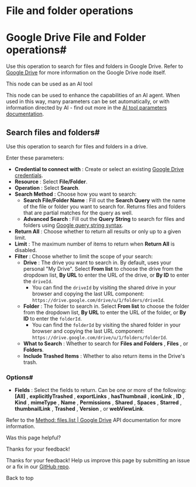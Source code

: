 # File and folder operations

[ ](https://github.com/n8n-io/n8n-docs/edit/main/docs/integrations/builtin/app-nodes/n8n-nodes-base.googledrive/file-folder-operations.md "Edit this page")

# Google Drive File and Folder operations#

Use this operation to search for files and folders in Google Drive. Refer to [Google Drive](../) for more information on the Google Drive node itself.

This node can be used as an AI tool

This node can be used to enhance the capabilities of an AI agent. When used in this way, many parameters can be set automatically, or with information directed by AI - find out more in the [AI tool parameters documentation](../../../../../advanced-ai/examples/using-the-fromai-function/).

## Search files and folders#

Use this operation to search for files and folders in a drive.

Enter these parameters:

  * **Credential to connect with** : Create or select an existing [Google Drive credentials](../../../credentials/google/).
  * **Resource** : Select **File/Folder**.
  * **Operation** : Select **Search**.
  * **Search Method** : Choose how you want to search:
    * **Search File/Folder Name** : Fill out the **Search Query** with the name of the file or folder you want to search for. Returns files and folders that are partial matches for the query as well.
    * **Advanced Search** : Fill out the **Query String** to search for files and folders using [Google query string syntax](https://developers.google.com/drive/api/guides/search-files).
  * **Return All** : Choose whether to return all results or only up to a given limit.
  * **Limit** : The maximum number of items to return when **Return All** is disabled.
  * **Filter** : Choose whether to limit the scope of your search:
    * **Drive** : The drive you want to search in. By default, uses your personal "My Drive". Select **From list** to choose the drive from the dropdown list, **By URL** to enter the URL of the drive, or **By ID** to enter the `driveId`. 
      * You can find the `driveId` by visiting the shared drive in your browser and copying the last URL component: `https://drive.google.com/drive/u/1/folders/driveId`.
    * **Folder** : The folder to search in. Select **From list** to choose the folder from the dropdown list, **By URL** to enter the URL of the folder, or **By ID** to enter the `folderId`. 
      * You can find the `folderId` by visiting the shared folder in your browser and copying the last URL component: `https://drive.google.com/drive/u/1/folders/folderId`.
    * **What to Search** : Whether to search for **Files and Folders** , **Files** , or **Folders**.
    * **Include Trashed Items** : Whether to also return items in the Drive's trash.



### Options#

  * **Fields** : Select the fields to return. Can be one or more of the following: **[All]** , **explicitlyTrashed** , **exportLinks** , **hasThumbnail** , **iconLink** , **ID** , **Kind** , **mimeType** , **Name** , **Permissions** , **Shared** , **Spaces** , **Starred** , **thumbnailLink** , **Trashed** , **Version** , or **webViewLink**.



Refer to the [Method: files.list | Google Drive](https://developers.google.com/drive/api/reference/rest/v2/files/list) API documentation for more information.

Was this page helpful? 

Thanks for your feedback! 

Thanks for your feedback! Help us improve this page by submitting an issue or a fix in our [GitHub repo](https://github.com/n8n-io/n8n-docs). 

Back to top 
